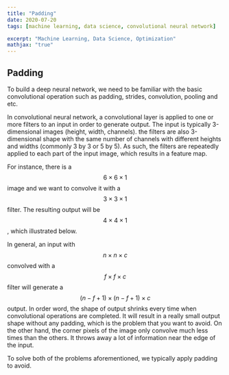 ```yaml
---
title: "Padding"
date: 2020-07-20
tags: [machine learning, data science, convolutional neural network]

excerpt: "Machine Learning, Data Science, Optimization"
mathjax: "true"
---
```


## Padding

To build a deep neural network, we need to be familiar with the basic convolutional operation such as padding, strides, convolution, pooling and etc.

In convolutional neural network, a convolutional layer is applied to one or more filters to an input in order to generate output. The input is typically 3-dimensional images (height, width, channels). the filters are also 3-dimensional shape with the same number of channels with different heights and widths (commonly 3 by 3 or 5 by 5). As such, the filters are repeatedly applied to each part of  the input image, which results in a feature map.

For instance, there is a $$6 \times 6\times 1$$ image and we want to convolve it with a $$3\times 3\times 1$$ filter. The resulting output will be $$4 \times 4\times 1$$, which illustrated below.

In general, an input with $$n \times n\times c$$ convolved with a $$f \times f\times c$$ filter will generate a $$(n-f+1) \times (n-f+1) \times c$$ output. In order word, the shape of output shrinks every time when convolutional operations are completed. It will result in a really small output shape without any padding, which is the problem that you want to avoid. On the other hand, the corner pixels of the image only convolve much less times than the others. It throws away a lot of information near the edge of the input.

To solve both of the problems aforementioned, we typically apply padding to avoid.
